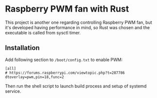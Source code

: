 # Raspberry PWM fan with Rust

This project is another one regarding controlling Raspberry PWM fan, but it's developed having performance in mind, so Rust was chosen and the executable is called from sysctl timer.

## Installation

Add following section to `/boot/config.txt` to enable PWM:
```text
[all]
# https://forums.raspberrypi.com/viewtopic.php?t=287786
dtoverlay=pwm,pin=18,func=2
```

Then run the shell script to launch build process and setup of systemd service.

